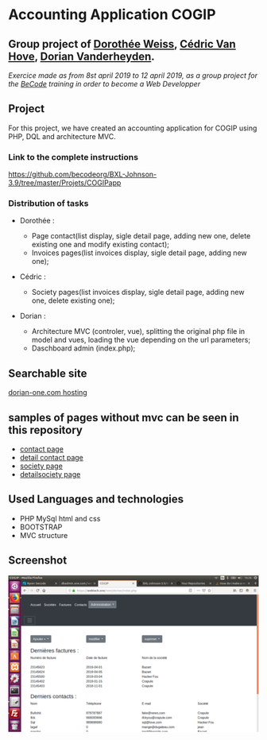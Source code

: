# Accounting Application COGIP

## Group project of [Dorothée Weiss](https://github.com/doropro), [Cédric Van Hove](https://github.com/cevaho), [Dorian Vanderheyden](https://github.com/dorianbec).

*Exercice made as from 8st april 2019 to 12 april 2019, as a group project for the [BeCode](https://www.becode.org/) training in order to become a Web Developper*

## Project

For this project, we have created an accounting application for COGIP using PHP, DQL and architecture MVC.

### Link to the complete instructions
https://github.com/becodeorg/BXL-Johnson-3.9/tree/master/Projets/COGIPapp

### Distribution of tasks


* Dorothée :
    - Page contact(list display, sigle detail page, adding new one, delete existing one and modify existing contact);
    - Invoices pages(list invoices display, sigle detail page, adding new one);

* Cédric :
    - Society pages(list invoices display, sigle detail page, adding new one, delete existing one);

* Dorian :
    - Architecture MVC (controler, vue), splitting the original php file in model and vues, loading the vue depending on the url parameters;
    - Daschboard admin (index.php);

## Searchable site

[dorian-one.com hosting](https://remi.webtech.one/dorian/)

## samples of pages without mvc can be seen in this repository

- [contact page](https://github.com/cevaho/cogip-php-sql/blob/master/contact.php)
- [detail contact page](https://github.com/cevaho/cogip-php-sql/blob/master/detailcontact.php)
- [society page](https://github.com/cevaho/cogip-php-sql/blob/master/societe.php)
- [detailsociety page](https://github.com/cevaho/cogip-php-sql/blob/master/societe-delete.php)

## Used Languages and technologies

* PHP MySql html and css
* BOOTSTRAP
* MVC structure

## Screenshot
![Screenshot Application](Cogip_index-php.png)


